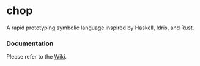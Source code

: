 # chop
A rapid prototyping symbolic language inspired by Haskell, Idris, and Rust.

### Documentation
Please refer to the [Wiki](https://github.com/chop-lang/chop/wiki).
